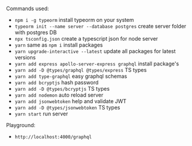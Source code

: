 

Commands used:

 - `npm i -g typeorm` install typeorm on your system
 - `typeorm init --name server --database postgres` create server folder with postgres DB
 - `npx tsconfig.json` create a typescript json for node server
 - `yarn` same as `npm i` install packages
 - `yarn upgrade-interactive --latest` update all packages for latest versions
 - `yarn add express apollo-server-express graphql` install package's
 - `yarn add -D @types/graphql @types/express` TS types
 - `yarn add type-graphql` easy graphql schemas 
 - `yarn add bcryptjs` hash password
 - `yarn add -D @types/bcryptjs` TS types
 - `yarn add nodemon` auto reload server
 - `yarn add jsonwebtoken` help and validate JWT
 - `yarn add -D @types/jsonwebtoken` TS types
 - `yarn start` run server

Playground: 

- `http://localhost:4000/graphql`